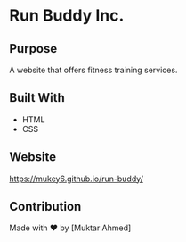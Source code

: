# Run Buddy Inc.
## Purpose
A website that offers fitness training services.

## Built With
* HTML
* CSS

## Website
https://mukey6.github.io/run-buddy/

## Contribution
Made with ❤️ by [Muktar Ahmed]
